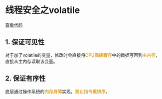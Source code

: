 # 线程安全之volatile

[查看代码](code/VolatileDemo.java)

## 1. 保证可见性

对于加了volatile的变量，修改时会直接将<font color=#dea32c>**CPU高级缓存**</font>中的数据写回到<font color=#dea32c>**主内存**</font>，直接从主内存读取该变量。

## 2. 保证有序性

底层通过操作系统的<font color=#dea32c>**内存屏障**</font>实现，<font color=#dea32c>**禁止指令重排序**</font>。
